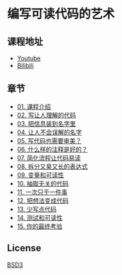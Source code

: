 # 编写可读代码的艺术

## 课程地址

- [Youtube]()
- [Bilibili]()

## 章节

- [01. 课程介绍](#)
- [02. 写让人理解的代码](#)
- [03. 把信息装到名字里](#)
- [04. 让人不会误解的名字](#)
- [05. 写代码也需要审美？](#)
- [06. 什么样的注释是好的？](#)
- [07. 简化流程让代码易读](#)
- [08. 拆分又臭又长的表达式](#)
- [09. 变量和可读性](#)
- [10. 抽取无关的代码](#)
- [11. 一次只干一件事](#)
- [12. 把想法变成代码](#)
- [13. 少写点代码](#)
- [14. 测试和可读性](#)
- [15. 你的最终考验](#)

## License

[BSD3](LICENSE)


